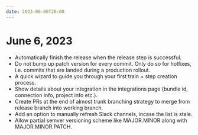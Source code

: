 ```yaml
---
date: 2023-06-06T20:00
---
```


# June 6, 2023

- Automatically finish the release when the release step is successful.
- Do not bump up patch version for every commit. Only do so for hotfixes, i.e. commits that are landed during a production rollout.
- A quick wizard to guide you through your first train + step creation process.
- Show details about your integration in the integrations page (bundle id, connection info, project info etc.).
- Create PRs at the end of almost trunk branching strategy to merge from release branch into working branch.
- Add an option to manually refresh Slack channels, incase the list is stale.
- Allow partial semver versioning scheme like MAJOR.MINOR along with MAJOR.MINOR.PATCH.